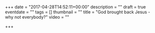 +++
date = "2017-04-28T14:52:11+00:00"
description = ""
draft = true
eventdate = ""
tags = []
thumbnail = ""
title = "God brought back Jesus - why not everybody?"
video = ""

+++
